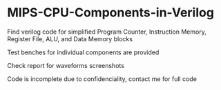 # MIPS-CPU-Components-in-Verilog

Find verilog code for simplified Program Counter, Instruction Memory, Register File, ALU, and Data Memory blocks

Test benches for individual components are provided

Check report for waveforms screenshots

Code is incomplete due to confidenciality, contact me for full code
